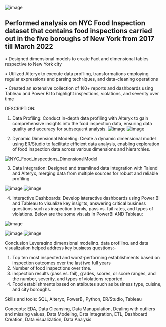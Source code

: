 ![image](https://github.com/simran2097/NYC_Food_Inspection_DataAnalysis/assets/47267975/df488ddd-4e6b-4351-9d0c-0f0c722b5cac)


## Performed analysis on NYC Food Inspection dataset that contains food inspections carried out in the five boroughs of New York from 2017 till March 2022

• Designed dimensional models to create Fact and dimensional tables respective to New York city

• Utilized Alteryx to execute data profiling, transformations employing regular expressions and parsing techniques, and data-cleaning operations

• Created an extensive collection of 100+ reports and dashboards using Tableau and Power BI to highlight inspections, violations, and severity over time

DESCRIPTION:
1. Data Profiling:
Conduct in-depth data profiling with Alteryx to gain comprehensive insights into the food inspection data, ensuring data quality and accuracy for subsequent analysis.
![image](https://github.com/simran2097/NYC_Food_Inspection_DataAnalysis/assets/47267975/88c8bbab-6bb1-423f-afe6-ae6918c8f9da)
![image](https://github.com/simran2097/NYC_Food_Inspection_DataAnalysis/assets/47267975/7b7d1df8-b40f-461f-b5c9-ea5b24e94b77)

2. Dynamic Dimensional Modeling:
Create a dynamic dimensional model using ER/Studio to facilitate efficient data analysis, enabling exploration of food inspection data across various dimensions and hierarchies.

![NYC_Food_inspections_DimensionalModel](https://github.com/simran2097/NYC_Food_Inspection_DataAnalysis/assets/47267975/60314561-367b-4af1-94c6-2543a23f9abe)

3. Data Integration:
Designed and treamlined data integration with Talend and Alteryx, merging data from multiple sources for robust and reliable profiling.

![image](https://github.com/simran2097/NYC_Food_Inspection_DataAnalysis/assets/47267975/66fc6b28-12c4-44d2-b98d-9fb2f49314f9)
![image](https://github.com/simran2097/NYC_Food_Inspection_DataAnalysis/assets/47267975/d5be097e-b0e8-489d-969a-df58c19355dc)

4. Interactive Dashboards:
Develop interactive dashboards using Power BI and Tableau to visualize key insights, answering critical business questions such as inspection trends, pass vs. fail rates, and types of violations.
Below are the some visuals in PowerBi AND Tableau:

![image](https://github.com/simran2097/NYC_Food_Inspection_DataAnalysis/assets/47267975/cbf6e231-22ee-4796-9bf7-60debeeaeab5)

![image](https://github.com/simran2097/NYC_Food_Inspection_DataAnalysis/assets/47267975/64c16d53-c0a6-4abf-b9d1-eb4a4787bc81)
![image](https://github.com/simran2097/NYC_Food_Inspection_DataAnalysis/assets/47267975/ea3f6d2f-3d45-4ecf-bbc7-b312f2ea6ef2)

Conclusion
Leveraging dimensional modeling, data profiling, and data visualization helped address key business questions:-

1. Top ten most inspected and worst-performing establishments based on inspection outcomes over the last two full years
2. Number of food inspections over time.
3. inspection results (pass vs. fail), grades, scores, or score ranges, and the number, severity, and types of violations reported.
4. Food establishments based on attributes such as business type, cuisine, and city boroughs.

   
Skills and tools: SQL, Alteryx, PowerBi, Python, ER/Studio, Tableau

Concepts: EDA, Data Cleansing, Data Manupulation, Dealing with outliers and missing values, Data Modeling, Data Integration, ETL, Dashboard Creation, Data visualization, Data Analysis




